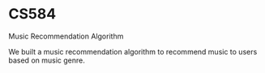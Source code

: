 # CS584
Music Recommendation Algorithm

We built a music recommendation algorithm to recommend music to users based on music genre. 
